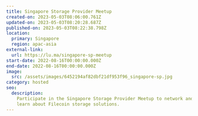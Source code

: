 ```yaml
---
title: Singapore Storage Provider Meetup
created-on: 2023-05-03T08:06:00.761Z
updated-on: 2023-05-03T08:20:28.687Z
published-on: 2023-05-03T08:22:38.798Z
location:
  primary: Singapore
  region: apac-asia
external-link:
  url: https://lu.ma/singapore-sp-meetup
start-date: 2022-08-16T00:00:00.000Z
end-date: 2022-08-16T00:00:00.000Z
image:
  src: /assets/images/6452194af82dbf21df953f96_singapore-sp.jpg
category: hosted
seo:
  description:
    Participate in the Singapore Storage Provider Meetup to network and
    learn about Filecoin storage solutions.
---
```

